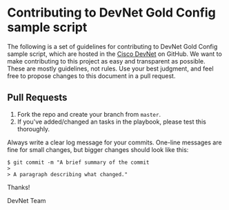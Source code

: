 # Contributing to DevNet Gold Config sample script

The following is a set of guidelines for contributing to DevNet Gold Config sample script, which are hosted in the [Cisco DevNet](https://github.com/CiscoDevNet/) on GitHub. We want to make contributing to this project as easy and transparent as possible. These are mostly guidelines, not rules. Use your best judgment, and feel free to propose changes to this document in a pull request.


## Pull Requests

1. Fork the repo and create your branch from `master`.
2. If you've added/changed an tasks in the playbook, please test this thoroughly.

Always write a clear log message for your commits. One-line messages are fine for small changes, but bigger changes should look like this:

```
$ git commit -m "A brief summary of the commit
>
> A paragraph describing what changed."
```


Thanks!

DevNet Team
